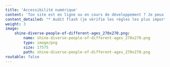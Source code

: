 ```yaml
---
title: 'Accessibilité numérique'
content: 'Ton site est en ligne ou en cours de développement ? Je peux vérifier qu''il respecte les **règles d''accessibilité web** pour t''assurer qu''il est utilisable par tous, y compris les **personnes handicapées**. Je peux aussi **te conseiller** sur les bonnes pratiques pour tes futurs contenus.'
content_detailed: "* Audit flash (je vérifie les règles les plus importantes)\n* Audit complet (je vérifie toutes les règles)\n* Conseils en accessibilité web pour tes futurs contenus\n* Conformité légale RGAA"
weight: 3
image:
    shine-diverse-people-of-different-ages_270x270.png:
        name: shine-diverse-people-of-different-ages_270x270.png
        type: image/png
        size: 17575
        path: shine-diverse-people-of-different-ages_270x270.png
routable: false
---
```


